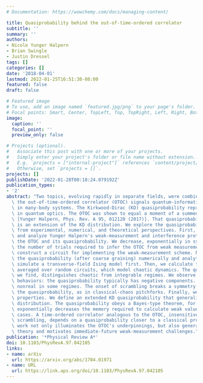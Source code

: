 ```yaml
---
# Documentation: https://wowchemy.com/docs/managing-content/

title: Quasiprobability behind the out-of-time-ordered correlator
subtitle: ''
summary: ''
authors:
- Nicole Yunger Halpern
- Brian Swingle
- Justin Dressel
tags: []
categories: []
date: '2018-04-01'
lastmod: 2022-01-25T16:51:30-08:00
featured: false
draft: false

# Featured image
# To use, add an image named `featured.jpg/png` to your page's folder.
# Focal points: Smart, Center, TopLeft, Top, TopRight, Left, Right, BottomLeft, Bottom, BottomRight.
image:
  caption: ''
  focal_point: ''
  preview_only: false

# Projects (optional).
#   Associate this post with one or more of your projects.
#   Simply enter your project's folder or file name without extension.
#   E.g. `projects = ["internal-project"]` references `content/project/deep-learning/index.md`.
#   Otherwise, set `projects = []`.
projects: []
publishDate: '2022-01-28T00:18:24.079192Z'
publication_types:
- '2'
abstract: "Two topics, evolving rapidly in separate fields, were combined recently:\
  \ the out-of-time-ordered correlator (OTOC) signals quantum-information scrambling\
  \ in many-body systems. The Kirkwood-Dirac (KD) quasiprobability represents operators\
  \ in quantum optics. The OTOC was shown to equal a moment of a summed quasiprobability\
  \ [Yunger Halpern, Phys. Rev. A 95, 012120 (2017)]. That quasiprobability, we argue,\
  \ is an extension of the KD distribution. We explore the quasiprobability's structure\
  \ from experimental, numerical, and theoretical perspectives. First, we simplify\
  \ and analyze Yunger Halpern's weak-measurement and interference protocols for measuring\
  \ the OTOC and its quasiprobability. We decrease, exponentially in system size,\
  \ the number of trials required to infer the OTOC from weak measurements. We also\
  \ construct a circuit for implementing the weak-measurement scheme. Next, we calculate\
  \ the quasiprobability (after coarse graining) numerically and analytically: we\
  \ simulate a transverse-field Ising model first. Then, we calculate the quasiprobability\
  \ averaged over random circuits, which model chaotic dynamics. The quasiprobability,\
  \ we find, distinguishes chaotic from integrable regimes. We observe nonclassical\
  \ behaviors: the quasiprobability typically has negative components. It becomes\
  \ nonreal in some regimes. The onset of scrambling breaks a symmetry that bifurcates\
  \ the quasiprobability, as in classical-chaos pitchforks. Finally, we present mathematical\
  \ properties. We define an extended KD quasiprobability that generalizes the KD\
  \ distribution. The quasiprobability obeys a Bayes-type theorem, for example, that\
  \ exponentially decreases the memory required to calculate weak values, in certain\
  \ cases. A time-ordered correlator analogous to the OTOC, insensitive to quantum-information\
  \ scrambling, depends on a quasiprobability closer to a classical probability. This\
  \ work not only illuminates the OTOC's underpinnings, but also generalizes quasiprobability\
  \ theory and motivates immediate-future weak-measurement challenges."
publication: '*Physical Review A*'
doi: 10.1103/PhysRevA.97.042105
links:
- name: arXiv
  url: https://arxiv.org/abs/1704.01971
- name: URL
  url: https://link.aps.org/doi/10.1103/PhysRevA.97.042105
---
```


